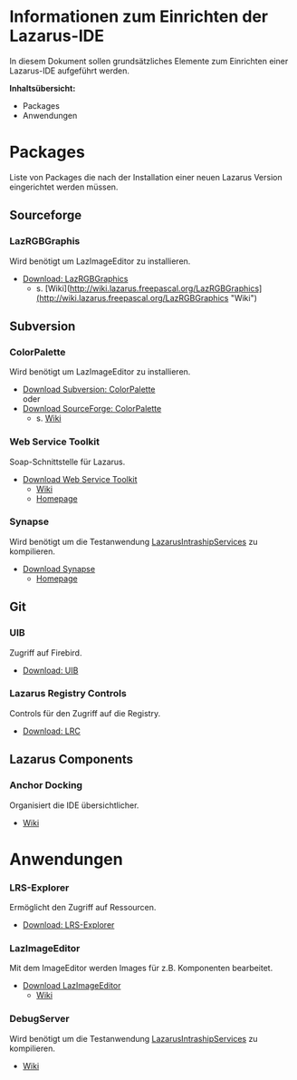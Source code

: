 Informationen zum Einrichten der Lazarus-IDE
============================================

In diesem Dokument sollen grundsätzliches Elemente zum Einrichten einer Lazarus-IDE aufgeführt werden.

**Inhaltsübersicht:**

- Packages
- Anwendungen


Packages
========

Liste von Packages die nach der Installation einer neuen Lazarus Version eingerichtet werden müssen. 

## Sourceforge
### LazRGBGraphis
Wird benötigt um LazImageEditor zu installieren.

* [Download: LazRGBGraphics](http://sourceforge.net/projects/lazarus-ccr/files/LazRGBGraphics/ "LazRGBGraphics")
    * s. [Wiki](http://wiki.lazarus.freepascal.org/LazRGBGraphics](http://wiki.lazarus.freepascal.org/LazRGBGraphics "Wiki")


## Subversion
### ColorPalette 
Wird benötigt um LazImageEditor zu installieren.

* [Download Subversion: ColorPalette](https://svn.code.sf.net/p/lazarus-ccr/svn/components/colorpalette "ColorPalette")    
oder
* [Download SourceForge: ColorPalette](http://sourceforge.net/projects/lazarus-ccr/files/ColorPalette/ "ColorPalette")
    * s. [Wiki](http://wiki.lazarus.freepascal.org/ColorPalette, "Wiki")


### Web Service Toolkit
Soap-Schnittstelle für Lazarus.

* [Download Web Service Toolkit](https://svn.code.sf.net/p/lazarus-ccr/svn/wst/trunk "Web Service Toolkit")
    * [Wiki](http://wiki.lazarus.freepascal.org/Web_Service_Toolkit "Wiki")
    * [Homepage](https://sites.google.com/site/inoussa12/webservicetoolkitforfpc%26lazarus "Homepage")     


### Synapse
Wird benötigt um die Testanwendung [LazarusIntrashipServices](https://github.com/AlfredGerke/LazarusIntrashipServices "LIS") zu kompilieren.

* [Download Synapse](https://svn.code.sf.net/p/synalist/code/synapse "Synapse")
    * [Homepage](http://synapse.ararat.cz/doku.php/download "Hompage")


## Git
### UIB
Zugriff auf Firebird.

* [Download: UIB](https://code.google.com/p/uib "UIB")


### Lazarus Registry Controls
Controls für den Zugriff auf die Registry.

* [Download: LRC](https://github.com/AlfredGerke/LazarusRegistryControls "LRC")


## Lazarus Components
### Anchor Docking
Organisiert die IDE übersichtlicher.

* [Wiki](http://wiki.freepascal.org/Anchor_Docking "Wiki")



Anwendungen
===========

### LRS-Explorer 
Ermöglicht den Zugriff auf Ressourcen.

* [Download: LRS-Explorer](http://sourceforge.net/projects/lrsexplorer/ "LRS-Explorer")


### LazImageEditor
Mit dem ImageEditor werden Images für z.B. Komponenten bearbeitet.

* [Download LazImageEditor](https://svn.code.sf.net/p/lazarus-ccr/svn/applications/lazimageeditor "LazImageEditor")
    * [Wiki](http://wiki.lazarus.freepascal.org/Lazarus_Image_Editor "Wiki")


### DebugServer 
Wird benötigt um die Testanwendung [LazarusIntrashipServices](https://github.com/AlfredGerke/LazarusIntrashipServices "LIS") zu kompilieren.

* [Wiki](http://wiki.lazarus.freepascal.org/DebugServer "Wiki")